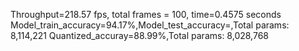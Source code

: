 Throughput=218.57 fps, total frames = 100, time=0.4575 seconds
Model_train_accuracy=94.17%,Model_test_accuracy=,Total params: 8,114,221
Quantized_accuray=88.99%,Total params: 8,028,768
